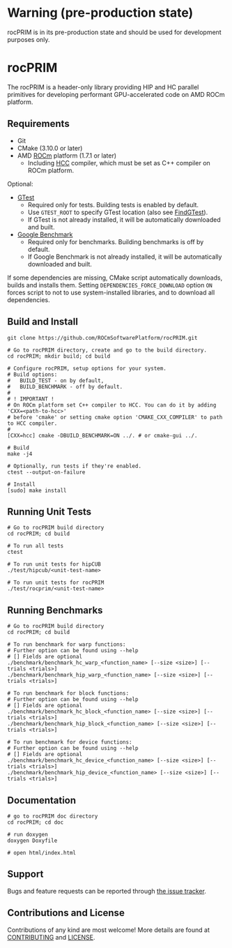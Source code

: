 # Warning (pre-production state)

rocPRIM is in its pre-production state and should be used for development purposes only.

# rocPRIM

The rocPRIM is a header-only library providing HIP and HC parallel primitives for developing
performant GPU-accelerated code on AMD ROCm platform.

## Requirements

* Git
* CMake (3.10.0 or later)
* AMD [ROCm](https://rocm.github.io/install.html) platform (1.7.1 or later)
  * Including [HCC](https://github.com/RadeonOpenCompute/hcc) compiler, which must be set as C++ compiler on ROCm platform.

Optional:

* [GTest](https://github.com/google/googletest)
  * Required only for tests. Building tests is enabled by default.
  * Use `GTEST_ROOT` to specify GTest location (also see [FindGTest](https://cmake.org/cmake/help/latest/module/FindGTest.html)).
  * If GTest is not already installed, it will be automatically downloaded and built.
* [Google Benchmark](https://github.com/google/benchmark)
  * Required only for benchmarks. Building benchmarks is off by default.
  * If Google Benchmark is not already installed, it will be automatically downloaded and built.

If some dependencies are missing, CMake script automatically downloads, builds and
installs them. Setting `DEPENDENCIES_FORCE_DOWNLOAD` option `ON` forces script to
not to use system-installed libraries, and to download all dependencies.

## Build and Install

```
git clone https://github.com/ROCmSoftwarePlatform/rocPRIM.git

# Go to rocPRIM directory, create and go to the build directory.
cd rocPRIM; mkdir build; cd build

# Configure rocPRIM, setup options for your system.
# Build options:
#   BUILD_TEST - on by default,
#   BUILD_BENCHMARK - off by default.
#
# ! IMPORTANT !
# On ROCm platform set C++ compiler to HCC. You can do it by adding 'CXX=<path-to-hcc>'
# before 'cmake' or setting cmake option 'CMAKE_CXX_COMPILER' to path to HCC compiler.
#
[CXX=hcc] cmake -DBUILD_BENCHMARK=ON ../. # or cmake-gui ../.

# Build
make -j4

# Optionally, run tests if they're enabled.
ctest --output-on-failure

# Install
[sudo] make install
```
## Running Unit Tests

```
# Go to rocPRIM build directory
cd rocPRIM; cd build

# To run all tests
ctest

# To run unit tests for hipCUB
./test/hipcub/<unit-test-name>

# To run unit tests for rocPRIM
./test/rocprim/<unit-test-name>
```

## Running Benchmarks

```
# Go to rocPRIM build directory
cd rocPRIM; cd build

# To run benchmark for warp functions:
# Further option can be found using --help
# [] Fields are optional
./benchmark/benchmark_hc_warp_<function_name> [--size <size>] [--trials <trials>]
./benchmark/benchmark_hip_warp_<function_name> [--size <size>] [--trials <trials>]

# To run benchmark for block functions:
# Further option can be found using --help
# [] Fields are optional
./benchmark/benchmark_hc_block_<function_name> [--size <size>] [--trials <trials>]
./benchmark/benchmark_hip_block_<function_name> [--size <size>] [--trials <trials>]

# To run benchmark for device functions:
# Further option can be found using --help
# [] Fields are optional
./benchmark/benchmark_hc_device_<function_name> [--size <size>] [--trials <trials>]
./benchmark/benchmark_hip_device_<function_name> [--size <size>] [--trials <trials>]
```

## Documentation

```
# go to rocPRIM doc directory
cd rocPRIM; cd doc

# run doxygen
doxygen Doxyfile

# open html/index.html

```

## Support

Bugs and feature requests can be reported through [the issue tracker](https://github.com/ROCmSoftwarePlatform/rocPRIM/issues).

## Contributions and License

Contributions of any kind are most welcome! More details are found at [CONTRIBUTING](./CONTRIBUTING.md)
and [LICENSE](./LICENSE.txt).
